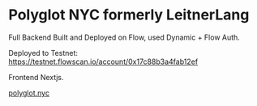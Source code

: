 # **Polyglot NYC** formerly LeitnerLang

Full Backend Built and Deployed on Flow, used Dynamic + Flow Auth.

Deployed to Testnet: https://testnet.flowscan.io/account/0x17c88b3a4fab12ef

Frontend Nextjs.

[polyglot.nyc](https://polyglot.nyc)
